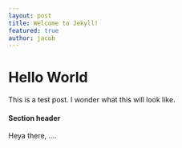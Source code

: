 ```yaml
---
layout: post
title: Welcome to Jekyll!
featured: true
author: jacob
---
```



# Hello World

This is a test post.
I wonder what this will look like.

#### Section header

Heya there, ....
